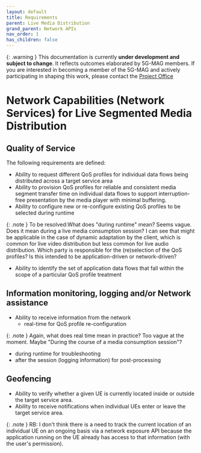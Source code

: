 ```yaml
---
layout: default
title: Requirements
parent: Live Media Distribution
grand_parent: Network APIs
nav_order: 1
has_children: false
---
```


{: .warning }
This documentation is currently **under development and subject to change**. It reflects outcomes elaborated by 5G-MAG members. If you are interested in becoming a member of the 5G-MAG and actively participating in shaping this work, please contact the [Project Office](https://www.5g-mag.com/contact)

# Network Capabilities (Network Services) for Live Segmented Media Distribution

## Quality of Service
The following requirements are defined:
- Ability to request different QoS profiles for individual data flows being distributed across a target service area
- Ability to provision QoS profiles for reliable and consistent media segment transfer time on individual data flows to support interruption-free presentation by the media player with minimal buffering.
- Ability to configure new or re-configure existing QoS profiles to be selected during runtime

{: .note }
To be resolved:What does "during runtime" mean? Seems vague. Does it mean during a live media consumption session? I can see that might be applicable in the case of dynamic adaptation by the client, which is common for live video distribution but less common for live audio distribution.
Which party is responsible for the (re)selection of the QoS profiles? Is this intended to be application-driven or network-driven?

- Ability to identify the set of application data flows that fall within the scope of a particular QoS profile treatment

## Information monitoring, logging and/or Network assistance
- Ability to receive information from the network
  - real-time for QoS profile re-configuration

{: .note }
Again, what does real time mean in practice? Too vague at the moment. Maybe "During the course of a media consumption session"?

  - during runtime for troubleshooting 
  - after the session (logging information) for post-processing

## Geofencing
- Ability to verify whether a given UE is currently located inside or outside the target service area.
- Ability to receive notifications when individual UEs enter or leave the target service area.

{: .note }
RB: I don't think there is a need to track the current location of an individual UE on an ongoing basis via a network exposure API because the application running on the UE already has access to that information (with the user's permission).
